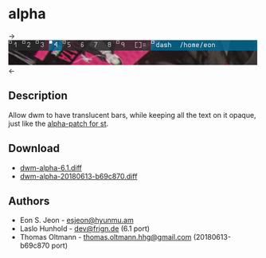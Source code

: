 alpha
=====

->[![Screenshot](dwm-alpha.png)](dwm-alpha.png)<-

Description
-----------

Allow dwm to have translucent bars, while keeping all the text on it opaque,
just like the [alpha-patch for st](//st.suckless.org/patches/alpha/).


Download
--------

 * [dwm-alpha-6.1.diff](dwm-alpha-6.1.diff)
 * [dwm-alpha-20180613-b69c870.diff](dwm-alpha-20180613-b69c870.diff)


Authors
-------

 * Eon S. Jeon - <esjeon@hyunmu.am>
 * Laslo Hunhold - <dev@frign.de> (6.1 port)
 * Thomas Oltmann - <thomas.oltmann.hhg@gmail.com> (20180613-b69c870 port)
